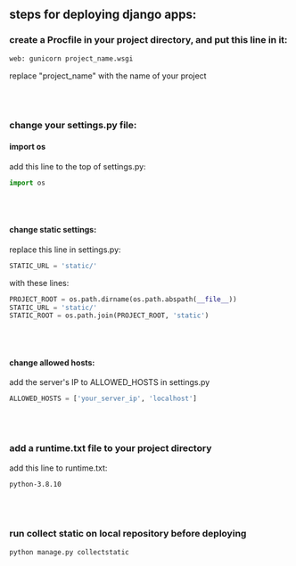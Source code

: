 ## steps for deploying django apps:

### create a Procfile in your project directory, and put this line in it:
```bash
web: gunicorn project_name.wsgi
```
replace "project_name" with the name of your project

<br></br>

### change your settings.py file:

#### import os
add this line to the top of settings.py:
```python
import os
```
<br></br>



#### change static settings:

replace this line in settings.py:
```python
STATIC_URL = 'static/'
```

with these lines:
```python
PROJECT_ROOT = os.path.dirname(os.path.abspath(__file__))
STATIC_URL = 'static/'
STATIC_ROOT = os.path.join(PROJECT_ROOT, 'static')
```

<br></br>

#### change allowed hosts:
add the server's IP to ALLOWED_HOSTS in settings.py
```python
ALLOWED_HOSTS = ['your_server_ip', 'localhost']
```


<br></br>

### add a runtime.txt file to your project directory

add this line to runtime.txt:
```bash
python-3.8.10
```

<br></br>

### run collect static on local repository before deploying
```bash
python manage.py collectstatic
```


